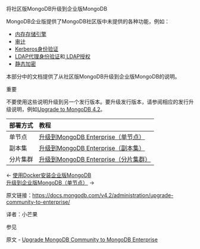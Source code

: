  将社区版MongoDB升级到企业版MongoDB

MongoDB企业版提供了MongoDB社区版中未提供的各种功能，例如：

- [内存存储引擎](https://docs.mongodb.com/v4.2/core/inmemory/)
- [审计](https://docs.mongodb.com/v4.2/core/auditing/)
- [Kerberos身份验证](https://docs.mongodb.com/v4.2/core/kerberos/)
- [LDAP代理身份验证](https://docs.mongodb.com/v4.2/core/security-ldap/)和[ LDAP授权](https://docs.mongodb.com/v4.2/core/security-ldap-external/)
- [静态加密](https://docs.mongodb.com/v4.2/core/security-encryption-at-rest/)

本部分中的文档提供了从社区版MongoDB升级到企业版MongoDB的说明。



重要

不要使用这些说明升级到另一个发行版本。要升级发行版本，请参阅相应的发行升级说明，例如[Upgrade to MongoDB 4.2](https://docs.mongodb.com/v4.2/release-notes/4.2/upgrade)。

| 部署方式 | 教程                                                         |
| :------- | :----------------------------------------------------------- |
| 单节点   | [升级到MongoDB Enterprise（单节点）](https://docs.mongodb.com/v4.2/tutorial/upgrade-to-enterprise-standalone/) |
| 副本集   | [升级到MongoDB Enterprise（副本集）](https://docs.mongodb.com/v4.2/tutorial/upgrade-to-enterprise-replica-set/) |
| 分片集群 | [升级到MongoDB Enterprise（分片集群）](https://docs.mongodb.com/v4.2/tutorial/upgrade-to-enterprise-sharded-cluster/) |

←  [使用Docker安装企业版MongoDB](https://docs.mongodb.com/v4.2/tutorial/install-mongodb-enterprise-with-docker/)<br/>[升级到企业版MongoDB（单节点）](https://docs.mongodb.com/v4.2/tutorial/upgrade-to-enterprise-standalone/) →



原文链接：https://docs.mongodb.com/v4.2/administration/upgrade-community-to-enterprise/

译者：小芒果


 参见

原文 - [Upgrade MongoDB Community to MongoDB Enterprise]( https://docs.mongodb.com/manual/administration/upgrade-community-to-enterprise/ )

